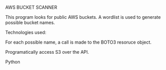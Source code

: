 AWS BUCKET SCANNER

This program looks for public AWS buckets.
A wordlist is used to generate possible bucket names.


Technologies used:

For each possible name, a call is made to the BOTO3 resoruce object.

Programatically access S3 over the API.

Python
